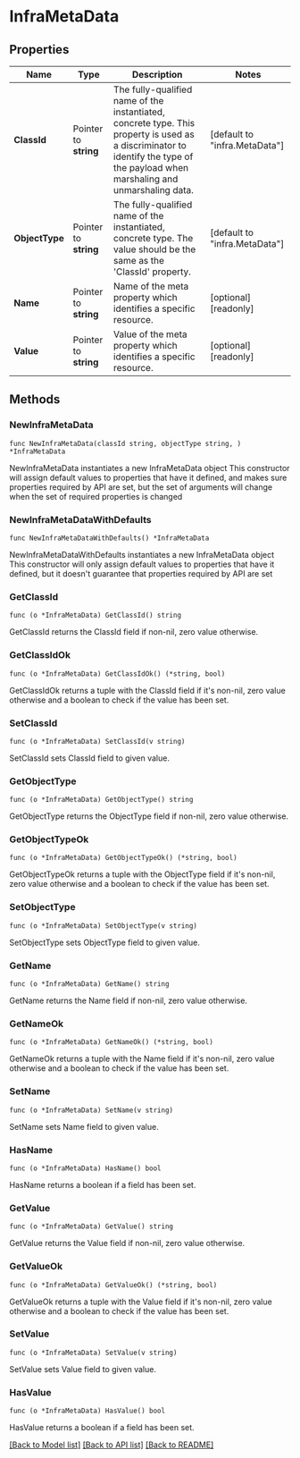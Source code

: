 # InfraMetaData

## Properties

Name | Type | Description | Notes
------------ | ------------- | ------------- | -------------
**ClassId** | Pointer to **string** | The fully-qualified name of the instantiated, concrete type. This property is used as a discriminator to identify the type of the payload when marshaling and unmarshaling data. | [default to "infra.MetaData"]
**ObjectType** | Pointer to **string** | The fully-qualified name of the instantiated, concrete type. The value should be the same as the &#39;ClassId&#39; property. | [default to "infra.MetaData"]
**Name** | Pointer to **string** | Name of the meta property which identifies a specific resource. | [optional] [readonly] 
**Value** | Pointer to **string** | Value of the meta property which identifies a specific resource. | [optional] [readonly] 

## Methods

### NewInfraMetaData

`func NewInfraMetaData(classId string, objectType string, ) *InfraMetaData`

NewInfraMetaData instantiates a new InfraMetaData object
This constructor will assign default values to properties that have it defined,
and makes sure properties required by API are set, but the set of arguments
will change when the set of required properties is changed

### NewInfraMetaDataWithDefaults

`func NewInfraMetaDataWithDefaults() *InfraMetaData`

NewInfraMetaDataWithDefaults instantiates a new InfraMetaData object
This constructor will only assign default values to properties that have it defined,
but it doesn't guarantee that properties required by API are set

### GetClassId

`func (o *InfraMetaData) GetClassId() string`

GetClassId returns the ClassId field if non-nil, zero value otherwise.

### GetClassIdOk

`func (o *InfraMetaData) GetClassIdOk() (*string, bool)`

GetClassIdOk returns a tuple with the ClassId field if it's non-nil, zero value otherwise
and a boolean to check if the value has been set.

### SetClassId

`func (o *InfraMetaData) SetClassId(v string)`

SetClassId sets ClassId field to given value.


### GetObjectType

`func (o *InfraMetaData) GetObjectType() string`

GetObjectType returns the ObjectType field if non-nil, zero value otherwise.

### GetObjectTypeOk

`func (o *InfraMetaData) GetObjectTypeOk() (*string, bool)`

GetObjectTypeOk returns a tuple with the ObjectType field if it's non-nil, zero value otherwise
and a boolean to check if the value has been set.

### SetObjectType

`func (o *InfraMetaData) SetObjectType(v string)`

SetObjectType sets ObjectType field to given value.


### GetName

`func (o *InfraMetaData) GetName() string`

GetName returns the Name field if non-nil, zero value otherwise.

### GetNameOk

`func (o *InfraMetaData) GetNameOk() (*string, bool)`

GetNameOk returns a tuple with the Name field if it's non-nil, zero value otherwise
and a boolean to check if the value has been set.

### SetName

`func (o *InfraMetaData) SetName(v string)`

SetName sets Name field to given value.

### HasName

`func (o *InfraMetaData) HasName() bool`

HasName returns a boolean if a field has been set.

### GetValue

`func (o *InfraMetaData) GetValue() string`

GetValue returns the Value field if non-nil, zero value otherwise.

### GetValueOk

`func (o *InfraMetaData) GetValueOk() (*string, bool)`

GetValueOk returns a tuple with the Value field if it's non-nil, zero value otherwise
and a boolean to check if the value has been set.

### SetValue

`func (o *InfraMetaData) SetValue(v string)`

SetValue sets Value field to given value.

### HasValue

`func (o *InfraMetaData) HasValue() bool`

HasValue returns a boolean if a field has been set.


[[Back to Model list]](../README.md#documentation-for-models) [[Back to API list]](../README.md#documentation-for-api-endpoints) [[Back to README]](../README.md)



